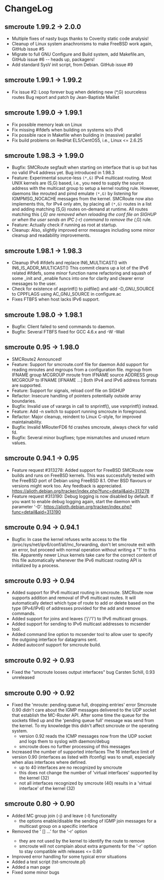 ChangeLog
=========

smcroute 1.99.2 -> 2.0.0
------------------------
 * Multiple fixes of nasty bugs thanks to Coverity static code analysis!
 * Cleanup of Linux system anachronisms to make FreeBSD work again,
   GitHub issue #5
 * Migrate to full GNU Configure and Build system, add Makefile.am,
   GitHub issue #6 -- heads up, packagers!
 * Add standard SysV init script, from Debian. GitHub issue #9

smcroute 1.99.1 -> 1.99.2
-------------------------
* Fix issue #2: Loop forever bug when deleting new (*,G) sourceless routes
  Bug report and patch by Jean-Baptiste Maillet

smcroute 1.99.0 -> 1.99.1
-------------------------
* Fix possible memory leak on Linux
* Fix missing #ifdefs when building on systems w/o IPv6
* Fix possible race in Makefile when building in (massive) parallel
* Fix build problems on RedHat EL5/CentOS5, i.e., Linux <= 2.6.25

smcroute 1.98.3 -> 1.99.0
-------------------------
* Bugfix: SMCRoute segfault when starting on interface that is up but
  has no valid IPv4 address yet. Bug introduced in 1.98.3
* Feature: Experimental source-less `(*,G)` IPv4 multicast routing.
  Most UNIX kernels are (S,G) based, i.e., you need to supply the
  source address with the multicast group to setup a kernel routing
  rule.  However, daemons like mrouted and pimd emulate `(*,G)` by
  listening for IGMPMSG_NOCACHE messages from the kernel. SMCRoute now
  also implements this, for IPv4 only atm, by placing all `(*,G)`
  routes in a list and adding matching (S,G) routes on-demand at
  runtime. All routes matching this (*,G) are removed when reloading
  the conf file on SIGHUP or when the user sends an IPC (-r) command to
  remove the (*,G) rule.
* Feature: Actually check if running as root at startup.
* Cleanup: Also, slightly improved error messages including some minor
  cleanup and readability improvements.

smcroute 1.98.1 -> 1.98.3
-------------------------
* Cleanup IPv6 #ifdefs and replace IN6_MULTICAST() with IN6_IS_ADDR_MULTICAST()
  This commit cleans up a lot of the IPv6 related #ifdefs, some minor
  function name refactoring and squash of some _init and _enable funcs
  into one for clarity and clearer error messages to the user.
* Check for existence of asprintf() to pidfile() and add -D_GNU_SOURCE to CPPFLAGS
  using AC_GNU_SOURCE in configure.ac
* Fixes FTBFS when host lacks IPv6 support.

smcroute 1.98.0 -> 1.98.1
-------------------------
* Bugfix: Client failed to send commands to daemon.
* Bugfix: Several FTBFS fixed for GCC 4.6.x and -W -Wall

smcroute 0.95 -> 1.98.0
-----------------------
* SMCRoute2 Announced!
* Feature: Support for smcroute.conf file for daemon
  Add support for reading mroutes and mgroups from a configuration file.
   mgroup from IFNAME group MCGROUP
   mroute from IFNAME source ADDRESS group MCGROUP to IFNAME [IFNAME ...]
  Both IPv4 and IPv6 address formats are supported.
* Feature: Support for signals, reload conf file on SIGHUP
* Refactor: Insecure handling of pointers potentially outside array boundaries.
* Bugfix: Invalid use of varargs in call to snprintf(), use vsnprintf() instead.
* Feature: Add -n switch to support running smcroute in foreground.
* Refactor: Major cleanup, reindent to Linux C-style, for improved maintainability.
* Bugfix: Invalid MRouterFD6 fd crashes smcroute, always check for valid fd.
* Bugfix: Several minor bugfixes; type mismatches and unused return values.

smcroute 0.94.1 -> 0.95
-----------------------
* Feature request #313278: Added support for FreeBSD
  SMCRoute now builds and runs on FreeBSD kernels.  This was successfully
  tested with the FreeBSD port of Debian using FreeBSD 8.1.  Other BSD
  flavours or versions might work too.  Any feedback is appreciated.
  https://alioth.debian.org/tracker/index.php?func=detail&aid=313278
* Feature request #313190: Debug logging is now disabled by default. If you
  want to enable debug logging again, start the daemon with parameter '-D'.
  https://alioth.debian.org/tracker/index.php?func=detail&aid=313190

smcroute 0.94 -> 0.94.1
-----------------------
* Bugfix: In case the kernel refuses write access to the file
  /proc/sys/net/ipv6/conf/all/mc_forwarding, don't let smcroute exit
  with an error, but proceed with normal operation without writing a
  "1" to this file.  Apparently newer Linux kernels take care for the
  correct content of this file automatically whenever the IPv6
  multicast routing API is initialized by a process.

smcroute 0.93 -> 0.94
---------------------
* Added support for IPv6 multicast routing in smcroute. SMCRoute now
   supports addition and removal of IPv6 multicast routes. It will
   automatically detect which type of route to add or delete based
   on the type (IPv4/IPv6) of addresses provided for the add and
   remove commands.
* Added support for joins and leaves ('j'/'l') to IPv6 multicast groups.
* Added support for sending to IPv6 multicast addresses to mcsender tool.
* Added command line option to mcsender tool to allow user to specify the
   outgoing interface for datagrams sent.
* Added autoconf support for smcroute build.

smcroute 0.92 -> 0.93
---------------------
* Fixed the "smcroute looses output interfaces" bug
  Carsten Schill, 0.93 unreleased

smcroute 0.90 -> 0.92
---------------------
* Fixed the 'mroute: pending queue full, dropping entries' error
  Smcroute 0.90 didn't care about the IGMP messages delivered to the
  UDP socket that establish the MC-Router API. After some time the
  queue for the sockets filled up and the 'pending queue full' message
  was send from the kernel. To my knowledge this didn't affect smcroute
  or the operating system.
  - version 0.92 reads the ICMP messages now from the UDP socket and
    logs them to syslog with daemon/debug
  - smcroute does no further processing of this messages
* Increased the number of supported interfaces
  The 16 interface limit of version 0.90 (interfaces as listed with
  ifconfig) was to small, especially when alias interfaces where
  defined.
  - up to 40 interfaces are no recognized by smcroute
  - this does not change the number of 'virtual interfaces' supported
    by the kernel (32)
  - not all interfaces recognized by smcroute (40) results in a
    'virtual interface' of the kernel (32)

smcroute 0.80 -> 0.90
---------------------
* Added MC group join (-j) and leave (-l) functionality
  - the options enable/disable the sending of IGMP join messages for
    a multicast group on a specific interface
* Removed the '<OutputIntf> [<OutputIntf>] ...' for the '-r' option
  - they are not used by the kernel to identify the route to remove
  - smcroute will not complain about extra arguments for the '-r' option
    to stay compatible with releases <= 0.80
* Improved error handling for some typical error situations
* Added a test script (tst-smcroute.pl)
* Added a man page
* Fixed some minor bugs

